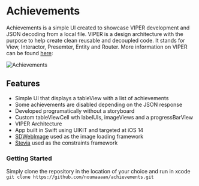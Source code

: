 # Achievements
Achievements is a simple UI created to showcase VIPER development and JSON decoding from a local file. VIPER is a design architecture with the purpose to help create clean reusable and decoupled code. It stands for View, Interactor, Presemter, Entity and Router. More information on VIPER can be found [here](https://www.objc.io/issues/13-architecture/viper/): 

![Achievements](https://www.noumanmehmood.com/img/achievements.png)

## Features
- Simple UI that displays a tableView with a list of achievements
- Some achievements are disabled depending on the JSON response
- Developed programatically without a storyboard
- Custom tableViewCell wth labelUIs, imageViews and a progressBarView
- VIPER Architecture
- App built in Swift using UIKIT and targeted at iOS 14
- [SDWebImage](https://github.com/SDWebImage/SDWebImage) used as the image loading framework
- [Stevia](https://github.com/freshOS/Stevia) used as the constraints framework

### Getting Started
Simply clone the repository in the location of your choice and run in xcode 
``git clone https://github.com/noumaaaan/achievements.git
``
